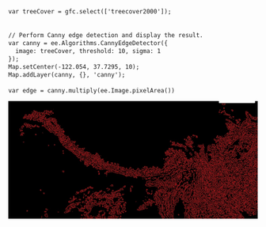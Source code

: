 
``` Map.addLayer(gfc);
var treeCover = gfc.select(['treecover2000']);


// Perform Canny edge detection and display the result.
var canny = ee.Algorithms.CannyEdgeDetector({
  image: treeCover, threshold: 10, sigma: 1
});
Map.setCenter(-122.054, 37.7295, 10);
Map.addLayer(canny, {}, 'canny');

var edge = canny.multiply(ee.Image.pixelArea())
```


![alt text](/images/edge_test.png)
